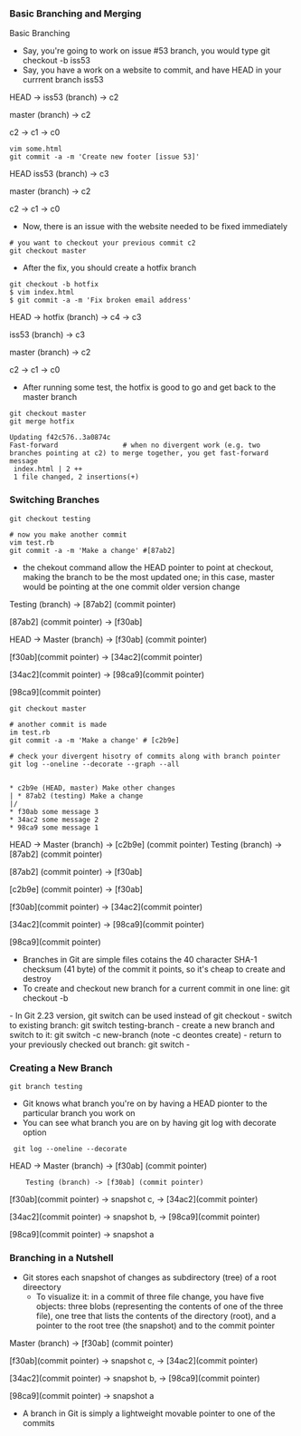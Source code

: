 ### Basic Branching and Merging
Basic Branching

- Say, you're going to work on issue #53 branch, you would type git checkout -b iss53
- Say, you have a work on a website to commit, and have HEAD in your currrent branch iss53

HEAD -> iss53 (branch) -> c2

master (branch) -> c2 

c2 -> c1 -> c0
```
vim some.html
git commit -a -m 'Create new footer [issue 53]'
```
HEAD iss53 (branch) -> c3

master (branch) -> c2 

c2 -> c1 -> c0

- Now, there is an issue with the website needed to be fixed immediately
```
# you want to checkout your previous commit c2 
git checkout master
```
- After the fix, you should create a hotfix branch
```
git checkout -b hotfix
$ vim index.html
$ git commit -a -m 'Fix broken email address'
```
HEAD -> hotfix (branch) -> c4 -> c3

iss53 (branch) -> c3

master (branch) -> c2 

c2 -> c1 -> c0

- After running some test, the hotfix is good to go and get back to the master branch
```
git checkout master
git merge hotfix

Updating f42c576..3a0874c   
Fast-forward                # when no divergent work (e.g. two branches pointing at c2) to merge together, you get fast-forward message
 index.html | 2 ++
 1 file changed, 2 insertions(+)
```
### Switching Branches
```
git checkout testing

# now you make another commit
vim test.rb
git commit -a -m 'Make a change' #[87ab2]
```
- the chekout command allow the HEAD pointer to point at checkout, making the branch to be the most updated one; in this case, master would be pointing at the one commit older version change

Testing (branch) -> [87ab2] (commit pointer)

[87ab2] (commit pointer) -> [f30ab]

HEAD -> Master (branch) -> [f30ab] (commit pointer)

[f30ab](commit pointer)  -> [34ac2](commit pointer)

[34ac2](commit pointer) -> [98ca9](commit pointer)

[98ca9](commit pointer) 

```
git checkout master

# another commit is made
im test.rb
git commit -a -m 'Make a change' # [c2b9e]

# check your divergent hisotry of commits along with branch pointer
git log --oneline --decorate --graph --all


* c2b9e (HEAD, master) Make other changes
| * 87ab2 (testing) Make a change
|/
* f30ab some message 3
* 34ac2 some message 2
* 98ca9 some message 1
```

HEAD -> Master (branch) -> [c2b9e] (commit pointer)
Testing (branch) -> [87ab2] (commit pointer)

[87ab2] (commit pointer) -> [f30ab]

[c2b9e] (commit pointer) -> [f30ab]

[f30ab](commit pointer)  -> [34ac2](commit pointer)

[34ac2](commit pointer) -> [98ca9](commit pointer)

[98ca9](commit pointer) 

- Branches in Git are simple files cotains the 40 character SHA-1 checksum (41 byte) of the commit it points, so it's cheap to create and destroy
- To create and checkout new branch for a current commit in one line: git  checkout  -b
<newbranchname>
- In Git 2.23 version, git switch can be used instead of git checkout
    - switch to existing branch: git switch testing-branch
    - create a new branch and switch to it: git switch -c new-branch (note -c deontes create)
    - return to your previously checked out branch: git switch -

### Creating a New Branch
```
git branch testing
```
- Git knows what branch you're on by having a HEAD pionter to the particular branch you work on
- You can see what branch you are on by having git log with decorate option
```
 git log --oneline --decorate
```
HEAD -> Master (branch) -> [f30ab] (commit pointer)

        Testing (branch) -> [f30ab] (commit pointer)

[f30ab](commit pointer) -> snapshot c,  -> [34ac2](commit pointer)

[34ac2](commit pointer) -> snapshot b, -> [98ca9](commit pointer)

[98ca9](commit pointer) -> snapshot a
### Branching in a Nutshell
- Git stores each snapshot of changes as subdirectory (tree) of a root direectory
    - To visualize it: in a commit of three file change, you have five objects: three blobs (representing the contents of one of the three file), one tree that lists the contents of the directory (root), and a pointer to the root tree (the snapshot) and to the commit pointer

Master (branch) -> [f30ab] (commit pointer)

[f30ab](commit pointer) -> snapshot c,  -> [34ac2](commit pointer)

[34ac2](commit pointer) -> snapshot b, -> [98ca9](commit pointer)

[98ca9](commit pointer) -> snapshot a


- A branch in Git is simply a lightweight movable pointer to one of the commits